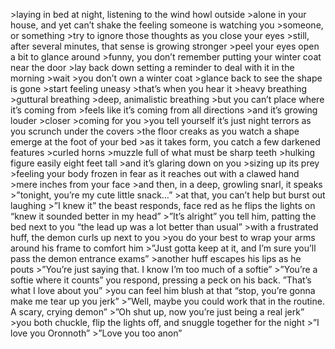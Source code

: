 \>laying in bed at night, listening to the wind howl outside
\>alone in your house, and yet can’t shake the feeling someone is watching you
\>someone, or something
\>try to ignore those thoughts as you close your eyes
\>still, after several minutes, that sense is growing stronger
\>peel your eyes open a bit to glance around
\>funny, you don’t remember putting your winter coat near the door
\>lay back down setting a reminder to deal with it in the morning
\>wait
\>you don’t own a winter coat
\>glance back to see the shape is gone
\>start feeling uneasy
\>that’s when you hear it
\>heavy breathing
\>guttural breathing
\>deep, animalistic breathing
\>but you can’t place where it’s coming from
\>feels like it’s coming from all directions
\>and it’s growing louder
\>closer
\>coming for you
\>you tell yourself it’s just night terrors as you scrunch under the covers
\>the floor creaks as you watch a shape emerge at the foot of your bed
\>as it takes form, you catch a few darkened features
\>curled horns
\>muzzle full of what must be sharp teeth
\>hulking figure easily eight feet tall
\>and it’s glaring down on you
\>sizing up its prey
\>feeling your body frozen in fear as it reaches out with a clawed hand
\>mere inches from your face
\>and then, in a deep, growling snarl, it speaks
\>”tonight, you’re my cute little snack…”
\>at that, you can’t help but burst out laughing
\>”I knew it” the beast responds, face red as he flips the lights on “knew it sounded better in my head”
\>”It’s alright” you tell him, patting the bed next to you “the lead up was a lot better than usual”
\>with a frustrated huff, the demon curls up next to you
\>you do your best to wrap your arms around his frame to comfort him
\>”Just gotta keep at it, and I’m sure you’ll pass the demon entrance exams”
\>another huff escapes his lips as he pouts
\>”You’re just saying that. I know I’m too much of a softie”
\>”You’re a softie where it counts” you respond, pressing a peck on his back. ”That’s what I love about you”
\>you can feel him blush at that “stop, you’re gonna make me tear up you jerk”
\>”Well, maybe you could work that in the routine. A scary, crying demon”
\>”Oh shut up, now you’re just being a real jerk”
\>you both chuckle, flip the lights off, and snuggle together for the night
\>”I love you Oronnoth”
\>”Love you too anon”